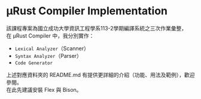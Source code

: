 # μRust Compiler Implementation
該課程專案為國立成功大學資訊工程學系113-2學期編譯系統之三次作業彙整，  
在 μRust Compiler 中，我分別實作：
- `Lexical Analyzer`（Scanner）
- `Syntax Analyzer`（Parser）
- `Code Generator`
  
上述對應資料夾的 README.md 有提供更詳細的介紹（功能、用法及範例），歡迎參閱。  
在此先建議安裝 Flex 與 Bison。

